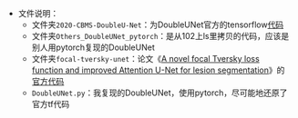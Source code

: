 - 文件说明：
  - 文件夹`2020-CBMS-DoubleU-Net`：为DoubleUNet官方的tensorflow[代码](https://github.com/DebeshJha/2020-CBMS-DoubleU-Net)
  - 文件夹`Others_DoubleUNet_pytorch`：是从102上ls里拷贝的代码，应该是别人用pytorch复现的DoubleUNet
  - 文件夹`focal-tversky-unet`：论文《[A novel focal Tversky loss function and improved Attention U-Net for lesion segmentation](https://arxiv.org/abs/1810.07842)》的[官方代码](https://github.com/nabsabraham/focal-tversky-unet)
  - `DoubleUNet.py`：我复现的DoubleUNet，使用pytorch，尽可能地还原了官方tf代码



